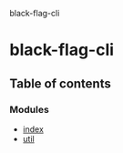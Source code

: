 black-flag-cli

# black-flag-cli

## Table of contents

### Modules

- [index](modules/index.md)
- [util](modules/util.md)
